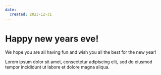 ```yaml
---
date:
  created: 2023-12-31
---
```


# Happy new years eve!

We hope you are all having fun and wish you all the best for the new year!

<!-- more -->

Lorem ipsum dolor sit amet, consectetur adipiscing elit, sed do eiusmod
tempor incididunt ut labore et dolore magna aliqua.

